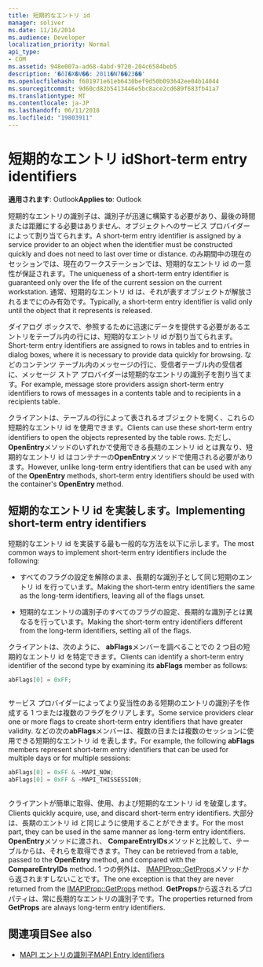 ```yaml
---
title: 短期的なエントリ id
manager: soliver
ms.date: 11/16/2014
ms.audience: Developer
localization_priority: Normal
api_type:
- COM
ms.assetid: 948e007a-ad68-4abd-9720-204c6584beb5
description: '�ŏI�X�V��: 2011�N7��23��'
ms.openlocfilehash: f601971e61eb6430bef9d50b093642ee04b14044
ms.sourcegitcommit: 9d60cd82b5413446e5bc8ace2cd689f683fb41a7
ms.translationtype: MT
ms.contentlocale: ja-JP
ms.lasthandoff: 06/11/2018
ms.locfileid: "19803911"
---
```

# <a name="short-term-entry-identifiers"></a><span data-ttu-id="e0194-103">短期的なエントリ id</span><span class="sxs-lookup"><span data-stu-id="e0194-103">Short-term entry identifiers</span></span>

<span data-ttu-id="e0194-104">**適用されます**: Outlook</span><span class="sxs-lookup"><span data-stu-id="e0194-104">**Applies to**: Outlook</span></span> 
  
<span data-ttu-id="e0194-105">短期的なエントリの識別子は、識別子が迅速に構築する必要があり、最後の時間または距離にする必要はありません、オブジェクトへのサービス プロバイダーによって割り当てられます。</span><span class="sxs-lookup"><span data-stu-id="e0194-105">A short-term entry identifier is assigned by a service provider to an object when the identifier must be constructed quickly and does not need to last over time or distance.</span></span> <span data-ttu-id="e0194-106">のみ期間中の現在のセッションでは、現在のワークステーションでは、短期的なエントリ id の一意性が保証されます。</span><span class="sxs-lookup"><span data-stu-id="e0194-106">The uniqueness of a short-term entry identifier is guaranteed only over the life of the current session on the current workstation.</span></span> <span data-ttu-id="e0194-107">通常、短期的なエントリ id は、それが表すオブジェクトが解放されるまでにのみ有効です。</span><span class="sxs-lookup"><span data-stu-id="e0194-107">Typically, a short-term entry identifier is valid only until the object that it represents is released.</span></span> 
  
<span data-ttu-id="e0194-108">ダイアログ ボックスで、参照するために迅速にデータを提供する必要があるエントリをテーブル内の行には、短期的なエントリ id が割り当てられます。</span><span class="sxs-lookup"><span data-stu-id="e0194-108">Short-term entry identifiers are assigned to rows in tables and to entries in dialog boxes, where it is necessary to provide data quickly for browsing.</span></span> <span data-ttu-id="e0194-109">などのコンテンツ テーブル内のメッセージの行に、受信者テーブル内の受信者に、メッセージ ストア プロバイダーは短期的なエントリの識別子を割り当てます。</span><span class="sxs-lookup"><span data-stu-id="e0194-109">For example, message store providers assign short-term entry identifiers to rows of messages in a contents table and to recipients in a recipients table.</span></span> 

<span data-ttu-id="e0194-110">クライアントは、テーブルの行によって表されるオブジェクトを開く、これらの短期的なエントリ id を使用できます。</span><span class="sxs-lookup"><span data-stu-id="e0194-110">Clients can use these short-term entry identifiers to open the objects represented by the table rows.</span></span> <span data-ttu-id="e0194-111">ただし、 **OpenEntry**メソッドのいずれかで使用できる長期のエントリ id とは異なり、短期的なエントリ id はコンテナーの**OpenEntry**メソッドで使用される必要があります。</span><span class="sxs-lookup"><span data-stu-id="e0194-111">However, unlike long-term entry identifiers that can be used with any of the **OpenEntry** methods, short-term entry identifiers should be used with the container's **OpenEntry** method.</span></span> 
  
## <a name="implementing-short-term-entry-identifiers"></a><span data-ttu-id="e0194-112">短期的なエントリ id を実装します。</span><span class="sxs-lookup"><span data-stu-id="e0194-112">Implementing short-term entry identifiers</span></span>

<span data-ttu-id="e0194-113">短期的なエントリ id を実装する最も一般的な方法を以下に示します。</span><span class="sxs-lookup"><span data-stu-id="e0194-113">The most common ways to implement short-term entry identifiers include the following:</span></span>
  
- <span data-ttu-id="e0194-114">すべてのフラグの設定を解除のまま、長期的な識別子として同じ短期のエントリ id を行っています。</span><span class="sxs-lookup"><span data-stu-id="e0194-114">Making the short-term entry identifiers the same as the long-term identifiers, leaving all of the flags unset.</span></span> 
    
- <span data-ttu-id="e0194-115">短期的なエントリの識別子のすべてのフラグの設定、長期的な識別子とは異なるを行っています。</span><span class="sxs-lookup"><span data-stu-id="e0194-115">Making the short-term entry identifiers different from the long-term identifiers, setting all of the flags.</span></span> 
    
<span data-ttu-id="e0194-116">クライアントは、次のように、 **abFlags**メンバーを調べることでの 2 つ目の短期的なエントリ id を特定できます。</span><span class="sxs-lookup"><span data-stu-id="e0194-116">Clients can identify a short-term entry identifier of the second type by examining its **abFlags** member as follows:</span></span> 
  
```cpp
abFlags[0] = 0xFF;
 
```

<span data-ttu-id="e0194-117">サービス プロバイダーによってより妥当性のある短期のエントリの識別子を作成する 1 つまたは複数のフラグをクリアします。</span><span class="sxs-lookup"><span data-stu-id="e0194-117">Some service providers clear one or more flags to create short-term entry identifiers that have greater validity.</span></span> <span data-ttu-id="e0194-118">などの次の**abFlags**メンバーは、複数の日または複数のセッションに使用できる短期的なエントリ id を表します。</span><span class="sxs-lookup"><span data-stu-id="e0194-118">For example, the following **abFlags** members represent short-term entry identifiers that can be used for multiple days or for multiple sessions:</span></span> 
  
```cpp
abFlags[0] = 0xFF & ~MAPI_NOW;
abFlags[0] = 0xFF & ~MAPI_THISSESSION;
 
```

<span data-ttu-id="e0194-119">クライアントが簡単に取得、使用、および短期的なエントリ id を破棄します。</span><span class="sxs-lookup"><span data-stu-id="e0194-119">Clients quickly acquire, use, and discard short-term entry identifiers.</span></span> <span data-ttu-id="e0194-120">大部分は、長期のエントリ id と同じように使用することができます。</span><span class="sxs-lookup"><span data-stu-id="e0194-120">For the most part, they can be used in the same manner as long-term entry identifiers.</span></span> <span data-ttu-id="e0194-121">**OpenEntry**メソッドに渡され、 **CompareEntryIDs**メソッドと比較して、テーブルからは、それらを取得できます。</span><span class="sxs-lookup"><span data-stu-id="e0194-121">They can be retrieved from a table, passed to the **OpenEntry** method, and compared with the **CompareEntryIDs** method.</span></span> <span data-ttu-id="e0194-122">1 つの例外は、 [IMAPIProp::GetProps](imapiprop-getprops.md)メソッドから返されますしないことです。</span><span class="sxs-lookup"><span data-stu-id="e0194-122">The one exception is that they are never returned from the [IMAPIProp::GetProps](imapiprop-getprops.md) method.</span></span> <span data-ttu-id="e0194-123">**GetProps**から返されるプロパティは、常に長期的なエントリの識別子です。</span><span class="sxs-lookup"><span data-stu-id="e0194-123">The properties returned from **GetProps** are always long-term entry identifiers.</span></span> 
  
## <a name="see-also"></a><span data-ttu-id="e0194-124">関連項目</span><span class="sxs-lookup"><span data-stu-id="e0194-124">See also</span></span>

- [<span data-ttu-id="e0194-125">MAPI エントリの識別子</span><span class="sxs-lookup"><span data-stu-id="e0194-125">MAPI Entry Identifiers</span></span>](mapi-entry-identifiers.md)

